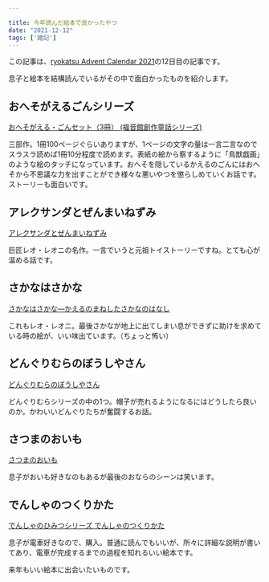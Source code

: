 ```yaml
---

title: 今年読んだ絵本で良かったやつ
date: "2021-12-12"
tags: ['雑記']
---
```


この記事は、[ryokatsu Advent Calendar 2021](https://adventar.org/calendars/7126)の12日目の記事です。

息子と絵本を結構読んでいるがその中で面白かったものを紹介します。

## おへそがえるごんシリーズ

[おへそがえる・ごんセット（3冊） (福音館創作童話シリーズ) ](https://www.amazon.co.jp/%E3%81%8A%E3%81%B8%E3%81%9D%E3%81%8C%E3%81%88%E3%82%8B%E3%83%BB%E3%81%94%E3%82%93-%E5%85%A83%E5%B7%BB-%E8%B5%A4%E7%BE%BD%E6%9C%AB%E5%90%89/dp/4834041824/)

三部作。1冊100ページぐらいありますが、1ページの文字の量は一言二言なのでスラスラ読めば1冊10分程度で読めます。表紙の絵から察するように「鳥獣戯画」のような絵のタッチになっています。おへそを隠しているかえるのごんにはおへそから不思議な力を出すことができ様々な悪いやつを懲らしめていくお話です。ストーリーも面白いです。

## アレクサンダとぜんまいねずみ

[アレクサンダとぜんまいねずみ](https://www.amazon.co.jp/%E3%82%A2%E3%83%AC%E3%82%AF%E3%82%B5%E3%83%B3%E3%83%80%E3%81%A8%E3%81%9C%E3%82%93%E3%81%BE%E3%81%84%E3%81%AD%E3%81%9A%E3%81%BF%E2%80%95%E3%81%A8%E3%82%82%E3%81%A0%E3%81%A1%E3%82%92%E3%81%BF%E3%81%A4%E3%81%91%E3%81%9F%E3%81%AD%E3%81%9A%E3%81%BF%E3%81%AE%E3%81%AF%E3%81%AA%E3%81%97-%E3%83%AC%E3%82%AA%E3%83%BB%E3%83%AC%E3%82%AA%E3%83%8B/dp/4769020058)

巨匠レオ・レオニの名作。一言でいうと元祖トイストーリーですね。とても心が温める話です。

## さかなはさかな

[さかなはさかな―かえるのまねしたさかなのはなし](https://www.amazon.co.jp/%E3%81%95%E3%81%8B%E3%81%AA%E3%81%AF%E3%81%95%E3%81%8B%E3%81%AA%E2%80%95%E3%81%8B%E3%81%88%E3%82%8B%E3%81%AE%E3%81%BE%E3%81%AD%E3%81%97%E3%81%9F%E3%81%95%E3%81%8B%E3%81%AA%E3%81%AE%E3%81%AF%E3%81%AA%E3%81%97-%E3%83%AC%E3%82%AA%E3%83%BB%E3%83%AC%E3%82%AA%E3%83%8B/dp/476902004X)

これもレオ・レオニ。最後さかなが地上に出てしまい息ができずに助けを求めている時の絵が、いい味出ています。（ちょっと怖い）

## どんぐりむらのぼうしやさん

[どんぐりむらのぼうしやさん](https://www.amazon.co.jp/%E3%81%A9%E3%82%93%E3%81%90%E3%82%8A%E3%82%80%E3%82%89%E3%81%AE%E3%81%BC%E3%81%86%E3%81%97%E3%82%84%E3%81%95%E3%82%93-%E3%81%A9%E3%82%93%E3%81%90%E3%82%8A%E3%82%80%E3%82%89%E3%82%B7%E3%83%AA%E3%83%BC%E3%82%BA-%E3%81%AA%E3%81%8B%E3%82%84-%E3%81%BF%E3%82%8F/dp/4052032454/)

どんぐりむらシリーズの中の1つ。帽子が売れるようになるにはどうしたら良いのか。かわいいどんぐりたちが奮闘するお話。

## さつまのおいも

[さつまのおいも](https://www.amazon.co.jp/%E3%81%95%E3%81%A4%E3%81%BE%E3%81%AE%E3%81%8A%E3%81%84%E3%82%82-%E3%83%94%E3%83%BC%E3%83%9E%E3%83%B3%E6%9D%91%E3%81%AE%E7%B5%B5%E6%9C%AC%E3%81%9F%E3%81%A1-%E4%B8%AD%E5%B7%9D-%E3%81%B2%E3%82%8D%E3%81%9F%E3%81%8B/dp/4494005630/)

息子がおいも好きなのもあるが最後のおならのシーンは笑います。

## でんしゃのつくりかた

[でんしゃのひみつシリーズ でんしゃのつくりかた](https://www.amazon.co.jp/%E3%81%A7%E3%82%93%E3%81%97%E3%82%83%E3%81%AE%E3%81%B2%E3%81%BF%E3%81%A4%E3%82%B7%E3%83%AA%E3%83%BC%E3%82%BA-%E3%81%A7%E3%82%93%E3%81%97%E3%82%83%E3%81%AE%E3%81%A4%E3%81%8F%E3%82%8A%E3%81%8B%E3%81%9F-%E5%AD%A6%E7%BF%92%E3%83%BB%E9%89%84%E9%81%93%E3%81%AE%E7%B5%B5%E6%9C%AC-%E3%81%93%E3%81%A9%E3%82%82%E3%81%AE%E3%81%BB%E3%82%93-%E3%82%A4%E3%82%BF%E3%83%AB/dp/433000321X/)

息子が電車好きなので、購入。普通に読んでもいいが、所々に詳細な説明が書いてあり、電車が完成するまでの過程を知れるいい絵本です。


来年もいい絵本に出会いたいものです。